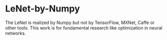 # LeNet-by-Numpy
The LeNet is realized by Numpy but not by TensorFlow, MXNet, Caffe or other tools. This work is for fundamental research like optimization in neural networks.
